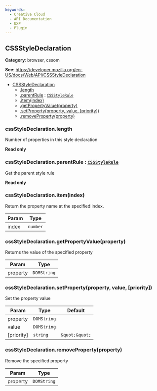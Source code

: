 ```yaml
---
keywords:
  - Creative Cloud
  - API Documentation
  - UXP
  - Plugin
---
```



<a name="cssstyledeclaration" id="cssstyledeclaration"></a>

## CSSStyleDeclaration

**Category**: browser, cssom

**See**: https://developer.mozilla.org/en-US/docs/Web/API/CSSStyleDeclaration

* [CSSStyleDeclaration](#cssstyledeclaration)
    * [.length](#cssstyledeclaration-length)
    * [.parentRule](#CSSStyleDeclaration+parentRule) : [`CSSStyleRule`](#cssstylerule)
    * [.item(index)](#cssstyledeclaration-item)
    * [.getPropertyValue(property)](#cssstyledeclaration-getpropertyvalue)
    * [.setProperty(property, value, [priority])](#cssstyledeclaration-setproperty)
    * [.removeProperty(property)](#cssstyledeclaration-removeproperty)

<a name="cssstyledeclaration-length" id="cssstyledeclaration-length"></a>

### cssStyleDeclaration.length
Number of properties in this style declaration

**Read only**

<a name="cssstyledeclaration-parentrule" id="cssstyledeclaration-parentrule"></a>

### cssStyleDeclaration.parentRule : [`CSSStyleRule`](#cssstylerule)
Get the parent style rule

**Read only**

<a name="cssstyledeclaration-item" id="cssstyledeclaration-item"></a>

### cssStyleDeclaration.item(index)
Return the property name at the specified index.

| Param | Type |
| --- | --- |
| index | `number` |

<a name="cssstyledeclaration-getpropertyvalue" id="cssstyledeclaration-getpropertyvalue"></a>

### cssStyleDeclaration.getPropertyValue(property)
Returns the value of the specified property

| Param | Type |
| --- | --- |
| property | `DOMString` |

<a name="cssstyledeclaration-setproperty" id="cssstyledeclaration-setproperty"></a>

### cssStyleDeclaration.setProperty(property, value, [priority])
Set the property value

| Param | Type | Default |
| --- | --- | --- |
| property | `DOMString` |  |
| value | `DOMString` |  |
| [priority] | `string` | `&quot;&quot;` |

<a name="cssstyledeclaration-removeproperty" id="cssstyledeclaration-removeproperty"></a>

### cssStyleDeclaration.removeProperty(property)
Remove the specified property

| Param | Type |
| --- | --- |
| property | `DOMString` |

